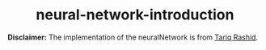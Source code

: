 # <center> neural-network-introduction </center>

**Disclaimer:**
The implementation of the neuralNetwork is from [Tariq Rashid](https://github.com/makeyourownneuralnetwork/makeyourownneuralnetwork).

